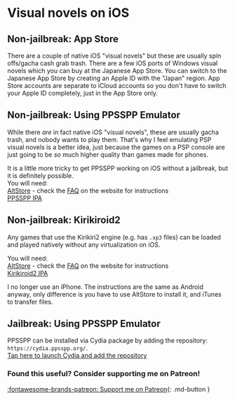 # Visual novels on iOS

## Non-jailbreak: App Store  

There are a couple of native iOS "visual novels" but these are usually spin offs/gacha cash grab trash. There are a few iOS ports of Windows visual novels which you can buy at the Japanese App Store. You can switch to the Japanese App Store by creating an Apple ID with the "Japan" region. App Store accounts are separate to iCloud accounts so you don't have to switch your Apple ID completely, just in the App Store only.  

## Non-jailbreak: Using PPSSPP Emulator

While there *are* in fact native iOS "visual novels", these are usually gacha trash, and nobody wants to play them. That's why I feel emulating PSP visual novels is a better idea, just because the games on a PSP console are just going to be *so* much higher quality than games made for phones.

It is a little more tricky to get PPSSPP working on iOS without a jailbreak, but it is definitely possible.  
You will need:  
[AltStore](https://altstore.io/) - check the [FAQ](https://altstore.io/faq/) on the website for instructions  
[PPSSPP IPA](https://www.ppsspp.org/downloads.html)  

## Non-jailbreak: Kirikiroid2  

Any games that use the Kirikiri2 engine (e.g. has `.xp3` files) can be loaded and played natively without any virtualization on iOS.  

You will need:  
[AltStore](https://altstore.io/) - check the [FAQ](https://altstore.io/faq/) on the website for instructions  
[Kirikiroid2 IPA](https://github.com/zeas2/Kirikiroid2/releases)  

I no longer use an iPhone. The instructions are the same as Android anyway, only difference is you have to use AltStore to install it, and iTunes to transfer files.  

  
## Jailbreak: Using PPSSPP Emulator

PPSSPP can be installed via Cydia package by adding the repository: `https://cydia.ppsspp.org/`.  
[Tap here to launch Cydia and add the repository](cydia://url/https://cydia.saurik.com/api/share#?source=https://cydia.ppsspp.org/)  

<h3>Found this useful? Consider supporting me on Patreon!</h3>   

[:fontawesome-brands-patreon: Support me on Patreon](https://www.patreon.com/shoui){: .md-button }  